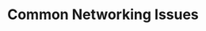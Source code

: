 ---
title: Common Networking Issues
tags: [Profinity, CAN Bus, CAN Bus DBC, DBC, Overview, Adapter, Networking]
keywords: Profinity, CAN Bus, CAN Bus DBC, DBC, Overview, Adapter, Networking
last_updated: November 27, 2020
permalink: FAQs/Common_Networking_Issues_FAQ.html
folder: FAQs
order: 2
---